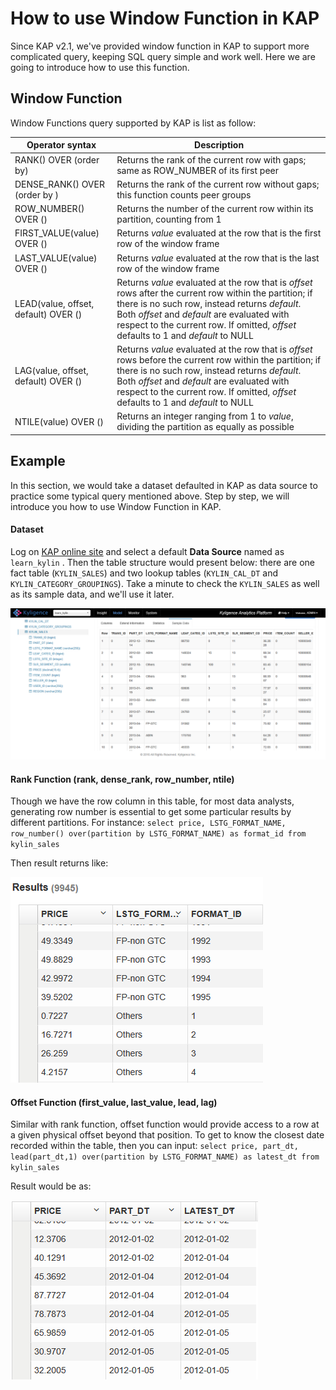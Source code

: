 # How to use Window Function in KAP

Since KAP v2.1, we've provided window function in KAP to support more complicated query, keeping SQL query simple and work well. Here we are going to introduce how to use this function.



## Window Function

Window Functions query supported by KAP is list as follow:

| Operator syntax                      | Description                              |
| ------------------------------------ | ---------------------------------------- |
| RANK() OVER (order by)               | Returns the rank of the current row with gaps; same as ROW_NUMBER of its first peer |
| DENSE_RANK() OVER (order by )        | Returns the rank of the current row without gaps; this function counts peer groups |
| ROW_NUMBER() OVER ()                 | Returns the number of the current row within its partition, counting from 1 |
| FIRST_VALUE(value) OVER ()           | Returns *value* evaluated at the row that is the first row of the window frame |
| LAST_VALUE(value) OVER ()            | Returns *value* evaluated at the row that is the last row of the window frame |
| LEAD(value, offset, default) OVER () | Returns *value* evaluated at the row that is *offset* rows after the current row within the partition; if there is no such row, instead returns *default*. Both *offset* and *default* are evaluated with respect to the current row. If omitted, *offset* defaults to 1 and *default* to NULL |
| LAG(value, offset, default) OVER ()  | Returns *value* evaluated at the row that is *offset* rows before the current row within the partition; if there is no such row, instead returns *default*. Both *offset* and *default* are evaluated with respect to the current row. If omitted, *offset* defaults to 1 and *default* to NULL |
| NTILE(value) OVER ()                 | Returns an integer ranging from 1 to *value*, dividing the partition as equally as possible |



## Example

In this section, we would take a dataset defaulted in KAP as data source to practice some typical query mentioned above. Step by step, we will introduce you how to use Window Function in KAP.

#### Dataset

Log on [KAP online site](http://demokap1.chinacloudapp.cn:7070/kylin/login) and select a default **Data Source** named as `learn_kylin` . Then the table structure would present below: there are one fact table (`KYLIN_SALES`) and two lookup tables (`KYLIN_CAL_DT` and `KYLIN_CATEGORY_GROUPINGS`). Take a minute to check the `KYLIN_SALES` as well as its sample data, and we'll use it later.

![](image/wd_datasample.png)



#### Rank Function (rank, dense_rank, row_number, ntile)

Though we have the row column in this table, for most data analysts, generating row number is essential to get some particular results by different partitions. For instance: `select price, LSTG_FORMAT_NAME, row_number() over(partition by LSTG_FORMAT_NAME) as format_id from kylin_sales`

Then result returns like:

![](image/wd_row_number.png)



#### Offset Function (first_value, last_value, lead, lag)

Similar with rank function, offset function would provide access to a row at a given physical offset beyond that position. To get to know the closest date recorded within the table, then you can input: `select price, part_dt, lead(part_dt,1) over(partition by LSTG_FORMAT_NAME) as latest_dt from kylin_sales`

Result would be as:

![](image/wd_lead_date.png)

